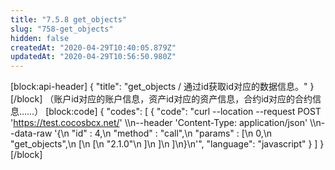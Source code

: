 ```yaml
---
title: "7.5.8 get_objects"
slug: "758-get_objects"
hidden: false
createdAt: "2020-04-29T10:40:05.879Z"
updatedAt: "2020-04-29T10:56:50.980Z"
---
```

[block:api-header]
{
  "title": "get_objects / 通过id获取id对应的数据信息。"
}
[/block]
（账户id对应的账户信息，资产id对应的资产信息，合约id对应的合约信息……）
[block:code]
{
  "codes": [
    {
      "code": "curl --location --request POST 'https://test.cocosbcx.net/' \\\n--header 'Content-Type: application/json' \\\n--data-raw '{\n  \"id\" : 4,\n  \"method\" : \"call\",\n  \"params\" : [\n    0,\n    \"get_objects\",\n    [\n      [\n        \"2.1.0\"\n      ]\n    ]\n  ]\n}\n'",
      "language": "javascript"
    }
  ]
}
[/block]